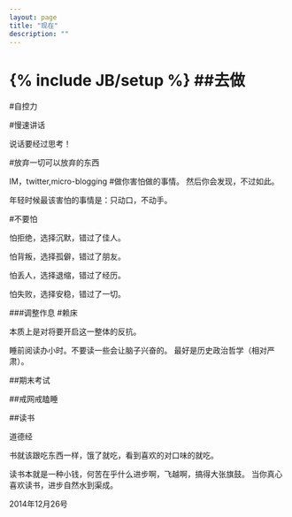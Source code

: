 ```yaml
---
layout: page
title: "现在"
description: ""
---
```

{% include JB/setup %}
##去做
=============
#自控力

#慢速讲话

说话要经过思考！

#放弃一切可以放弃的东西

IM，twitter,micro-blogging
#做你害怕做的事情。
然后你会发现，不过如此。

年轻时候最该害怕的事情是：只动口，不动手。

#不要怕

怕拒绝，选择沉默，错过了佳人。

怕背叛，选择孤僻，错过了朋友。

怕丢人，选择退缩，错过了经历。

怕失败，选择安稳，错过了一切。

###调整作息
#赖床

本质上是对将要开启这一整体的反抗。

睡前阅读办小时。不要读一些会让脑子兴奋的。
最好是历史政治哲学（相对严肃）。

##期末考试

##戒网戒瞌睡

##读书

道德经


书就该跟吃东西一样，饿了就吃，看到喜欢的对口味的就吃。

读书本就是一种小钱，何苦在乎什么进步啊，飞越啊，搞得大张旗鼓。
当你真心喜欢读书，进步自然水到渠成。


2014年12月26号
